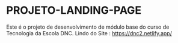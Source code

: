 # PROJETO-LANDING-PAGE
Este é o projeto de desenvolvimento de módulo base do curso de Tecnologia da Escola DNC.
Lindo do Site : https://dnc2.netlify.app/
